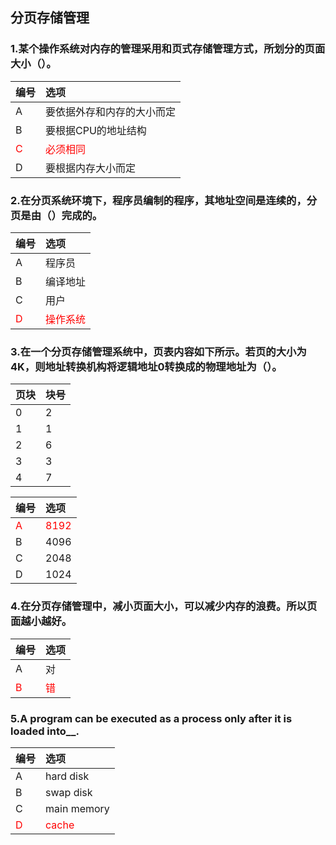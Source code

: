 ## 分页存储管理

### 1.某个操作系统对内存的管理采用和页式存储管理方式，所划分的页面大小（）。
|编号|选项|
|:-|:-|
|A|要依据外存和内存的大小而定|
|B|要根据CPU的地址结构|
|<font color="red">C|<font color="red">必须相同|
|D|要根据内存大小而定|

### 2.在分页系统环境下，程序员编制的程序，其地址空间是连续的，分页是由（）完成的。
|编号|选项|
|:-|:-|
|A|程序员|
|B|编译地址|
|C|用户|
|<font color="red">D|<font color="red">操作系统|

### 3.在一个分页存储管理系统中，页表内容如下所示。若页的大小为4K，则地址转换机构将逻辑地址0转换成的物理地址为（）。
|页块|块号|
|:-|:-|
|0|2|
|1|1|
|2|6|
|3|3|
|4|7|

|编号|选项|
|:-|:-|
|<font color="red">A|<font color="red">8192|
|B|4096|
|C|2048|
|D|1024|

### 4.在分页存储管理中，减小页面大小，可以减少内存的浪费。所以页面越小越好。
|编号|选项|
|:-|:-|
|A|对|
|<font color="red">B|<font color="red">错|

### 5.A program can be executed as a process only after it is loaded into__.
|编号|选项|
|:-|:-|
|A|hard disk|
|B|swap disk|
|C|main memory|
|<font color="red">D|<font color="red">cache|

